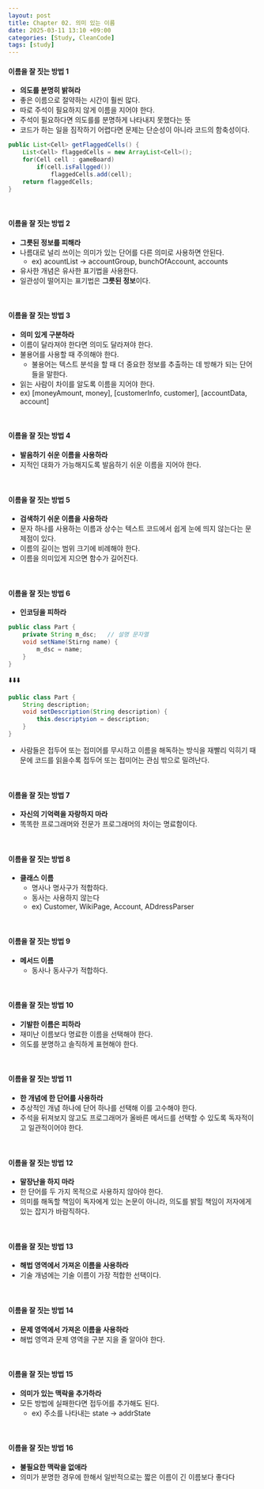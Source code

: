 ```yaml
---
layout: post
title: Chapter 02. 의미 있는 이름
date: 2025-03-11 13:10 +09:00
categories: [Study, CleanCode]
tags: [study]     
---
```


#### 이름을 잘 짓는 방법 1
- **의도를 분명히 밝혀라**
- 좋은 이름으로 절약하는 시간이 훨씬 많다.
- 따로 주석이 필요하지 않게 이름을 지어야 한다.
- 주석이 필요하다면 의도를를 분명하게 나타내지 못했다는 뜻
- 코드가 하는 일을 짐작하기 어렵다면 문제는 단순성이 아니라 코드의 함축성이다.

```java
public List<Cell> getFlaggedCells() {
    List<Cell> flaggedCells = new ArrayList<Cell>();
    for(Cell cell : gameBoard)
        if(cell.isFallgged())
            flaggedCells.add(cell);
    return flaggedCells;
}
```

<br>

#### 이름을 잘 짓는 방법 2
- **그릇된 정보를 피해라**
- 나름대로 널리 쓰이는 의미가 있는 단어를 다른 의미로 사용하면 안된다.
  - ex) acountList -> accountGroup, bunchOfAccount, accounts
- 유사한 개념은 유사한 표기법을 사용한다.
- 일관성이 떨어지는 표기법은 **그릇된 정보**이다.


<br>

#### 이름을 잘 짓는 방법 3
- **의미 있게 구분하라**
- 이름이 달라져야 한다면 의미도 달라져야 한다.
- 불용어를 사용할 때 주의해야 한다.
  - 불용어는 텍스트 분석을 할 때 더 중요한 정보를 추출하는 데 방해가 되는 단어들을 말한다.
- 읽는 사람이 차이를 알도록 이름을 지어야 한다.
- ex) [moneyAmount, money], [customerInfo, customer], [accountData, account]

<br>

#### 이름을 잘 짓는 방법 4
- **발음하기 쉬운 이름을 사용하라**
- 지적인 대화가 가능해지도록 발음하기 쉬운 이름을 지어야 한다.

<br>

#### 이름을 잘 짓는 방법 5
- **검색하기 쉬운 이름을 사용하라**
- 문자 하나를 사용하는 이름과 상수는 텍스트 코드에서 쉽게 눈에 띄지 않는다는 문제점이 있다.
- 이름의 길이는 범위 크기에 비례해야 한다.
- 이름을 의미있게 지으면 함수가 길어진다.

<br>

#### 이름을 잘 짓는 방법 6
- **인코딩을 피하라**

```java
public class Part {
    private String m_dsc;   // 설명 문자열
    void setName(Stirng name) {
        m_dsc = name;
    }
}
```

⬇️⬇️⬇️

```java
public class Part {
    String description;
    void setDescription(String description) {
        this.descriptyion = description;
    }
}
```

- 사람들은 접두어 또는 접미어를 무시하고 이름을 해독하는 방식을 재빨리 익히기 때문에 코드를 읽을수록 접두어 또는 접미어는 관심 밖으로 밀려난다.


<br>

#### 이름을 잘 짓는 방법 7
- **자신의 기억력을 자랑하지 마라**
- 똑똑한 프로그래머와 전문가 프로그래머의 차이는 명료함이다.

<br>

#### 이름을 잘 짓는 방법 8
- **클래스 이름**
  - 명사나 명사구가 적합하다.
  - 동사는 사용하지 않는다
  - ex) Customer, WikiPage, Account, ADdressParser

<br>

#### 이름을 잘 짓는 방법 9
- **메서드 이름**
  - 동사나 동사구가 적합하다.
  
<br>

#### 이름을 잘 짓는 방법 10
- **기발한 이름은 피하라**
- 재미난 이름보다 명료한 이름을 선택해야 한다.
- 의도를 분명하고 솔직하게 표현해야 한다.

<br>

#### 이름을 잘 짓는 방법 11
- **한 개념에 한 단어를 사용하라**
- 추상적인 개념 하나에 단어 하나를 선택해 이를 고수해야 한다.
- 주석을 뒤져보지 않고도 프로그래머가 올바른 메서드를 선택할 수 있도록 독자적이고 일관적이어야 한다.

<br>

#### 이름을 잘 짓는 방법 12
- **말장난을 하지 마라**
- 한 단어를 두 가지 목적으로 사용하지 않아야 한다.
- 의미를 해독할 책임이 독자에게 있는 논문이 아니라, 의도를 밝힐 책임이 저자에게 있는 잡지가 바람직하다.

<br>

#### 이름을 잘 짓는 방법 13
- **해법 영역에서 가져온 이름을 사용하라**
- 기술 개념에는 기술 이름이 가장 적합한 선택이다.

<br>

#### 이름을 잘 짓는 방법 14
- **문제 영역에서 가져온 이름을 사용하라**
- 해법 영역과 문제 영역을 구분 지을 줄 알아야 한다.

<br>

#### 이름을 잘 짓는 방법 15
- **의미가 있는 맥락을 추가하라**
- 모든 방법에 실패한다면 접두어를 추가해도 된다.
  - ex) 주소를 나타내는 state -> addrState


<br>

#### 이름을 잘 짓는 방법 16
- **불필요한 맥락을 없애라**
- 의미가 분명한 경우에 한해서 일반적으로는 짧은 이름이 긴 이름보다 좋다다